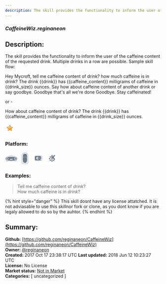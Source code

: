 ```yaml
---
description: The skill provides the functionality to inform the user of the caffeine content of the requested
---
```


### _CaffeineWiz.reginaneon_  
## Description:  
The skill provides the functionality to inform the user of the caffeine content of the requested
drink. Multiple drinks in a row are possible.
Sample skill flow:

Hey Mycroft, tell me caffeine content of drink?  how much caffeine is in drink?
The drink {{drink}} has {{caffeine_content}} milligrams of caffeine in {{drink_size}} ounces.
Say how about caffeine content of another drink or say goodbye.
Goodbye  that's all  we're done
Goodbye. Stay caffeinated!

or -

How about caffeine content of drink?
The drink {{drink}} has {{caffeine_content}} milligrams of caffeine in {{drink_size}} ounces.
  
![](../.gitbook/assets/star.png)  
  
### Platform:  
 ![Mark I](../.gitbook/assets/mark-1-icon.png)  ![Mark II](../.gitbook/assets/mark-2-icon.png)  ![Picroft](../.gitbook/assets/picroft-icon.png)  ![plasmoid](../.gitbook/assets/kde.png)   
### Examples:  
> Tell me caffeine content of *drink*?  
> How much caffeine is in *drink*?  
  
{% hint style="danger" %}
This skill dosnt have any license attatched. It is not adviasable to use this skillnor fork or clone, as you dont know if you are legaly allowed to do so by the auhtor.
{% endhint %}
  
## Summary:  
**Github:** [https://github.com/reginaneon/CaffeineWiz](https://github.com/reginaneon/CaffeineWiz)  
**Owner:** [@reginaneon](https://github.com/reginaneon)  
**Created:** 2017 Oct 17 23:38:17 UTC  **Last updated:** 2018 Jun 12 10:23:27 UTC  
**License:** No License  
**Market status:** [Not in Market](https://market.mycroft.ai/skill/)  
**Categories:** [ uncategorized ]   

